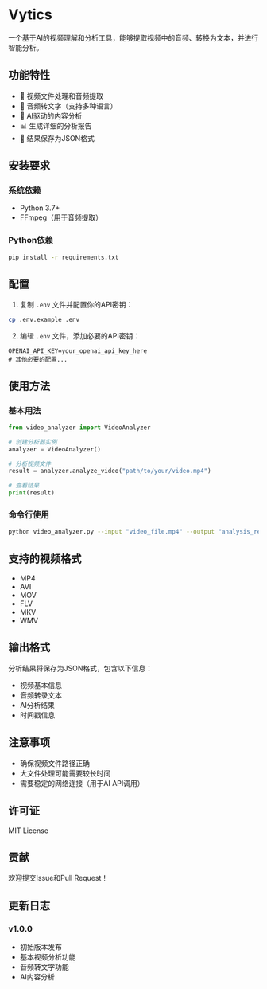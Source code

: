 # Vytics

一个基于AI的视频理解和分析工具，能够提取视频中的音频、转换为文本，并进行智能分析。

## 功能特性

- 🎥 视频文件处理和音频提取
- 🎵 音频转文字（支持多种语言）
- 🤖 AI驱动的内容分析
- 📊 生成详细的分析报告
- 💾 结果保存为JSON格式

## 安装要求

### 系统依赖
- Python 3.7+
- FFmpeg（用于音频提取）

### Python依赖
```bash
pip install -r requirements.txt
```

## 配置

1. 复制 `.env` 文件并配置你的API密钥：
```bash
cp .env.example .env
```

2. 编辑 `.env` 文件，添加必要的API密钥：
```
OPENAI_API_KEY=your_openai_api_key_here
# 其他必要的配置...
```

## 使用方法

### 基本用法

```python
from video_analyzer import VideoAnalyzer

# 创建分析器实例
analyzer = VideoAnalyzer()

# 分析视频文件
result = analyzer.analyze_video("path/to/your/video.mp4")

# 查看结果
print(result)
```

### 命令行使用

```bash
python video_analyzer.py --input "video_file.mp4" --output "analysis_result.json"
```

## 支持的视频格式

- MP4
- AVI
- MOV
- FLV
- MKV
- WMV

## 输出格式

分析结果将保存为JSON格式，包含以下信息：
- 视频基本信息
- 音频转录文本
- AI分析结果
- 时间戳信息

## 注意事项

- 确保视频文件路径正确
- 大文件处理可能需要较长时间
- 需要稳定的网络连接（用于AI API调用）

## 许可证

MIT License

## 贡献

欢迎提交Issue和Pull Request！

## 更新日志

### v1.0.0
- 初始版本发布
- 基本视频分析功能
- 音频转文字功能
- AI内容分析